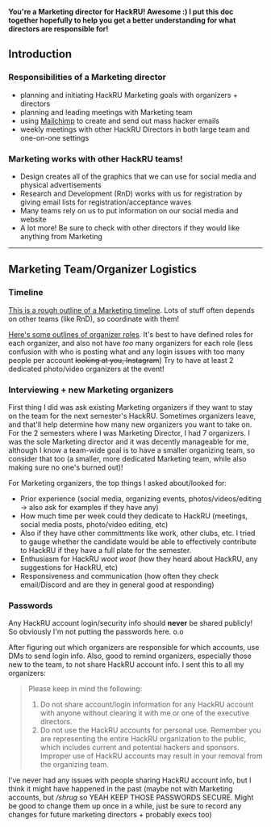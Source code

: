 **You're a Marketing director for HackRU! Awesome :) I put this doc together hopefully to help you get a better understanding for what directors are responsible for!**

## Introduction
### Responsibilities of a Marketing director
- planning and initiating HackRU Marketing goals with organizers + directors
- planning and leading meetings with Marketing team
- using [Mailchimp](https://mailchimp.com) to create and send out mass hacker emails
- weekly meetings with other HackRU Directors in both large team and one-on-one settings

### Marketing works with other HackRU teams!
- Design creates all of the graphics that we can use for social media and physical advertisements
- Research and Development (RnD) works with us for registration by giving email lists for registration/acceptance waves
- Many teams rely on us to put information on our social media and website
- A lot more! Be sure to check with other directors if they would like anything from Marketing

----

## Marketing Team/Organizer Logistics
### Timeline
[This is a rough outline of a Marketing timeline](https://docs.google.com/document/d/10NLWnZ7HYFjVzcVCdrangDseJ7zgrZBTWuKgmFdrWqU/edit). Lots of stuff often depends on other teams (like RnD), so coordinate with them!

[Here's some outlines of organizer roles](https://docs.google.com/document/d/1AGixBBUjDLkrPvOrkb5kpFraM7AYzPzGCyZsqFhVLCA). It's best to have defined roles for each organizer, and also not have *too* many organizers for each role (less confusion with who is posting what and any login issues with too many people per account ~~looking at you, Instagram~~)
Try to have at least 2 dedicated photo/video organizers at the event!

### Interviewing + new Marketing organizers
First thing I did was ask existing Marketing organizers if they want to stay on the team for the next semester's HackRU. Sometimes organizers leave, and that'll help determine how many new organizers you want to take on. For the 2 semesters where I was Marketing Director, I had 7 organizers. I was the sole Marketing director and it was decently manageable for me, although I know a team-wide goal is to have a smaller organizing team, so consider that too (a smaller, more dedicated Marketing team, while also making sure no one's burned out)!

For Marketing organizers, the top things I asked about/looked for:
- Prior experience (social media, organizing events, photos/videos/editing -> also ask for examples if they have any)
- How much time per week could they dedicate to HackRU (meetings, social media posts, photo/video editing, etc)
- Also if they have other committments like work, other clubs, etc. I tried to gauge whether the candidate would be able to effectively contribute to HackRU if they have a full plate for the semester.
- Enthusiasm for HackRU *woot woot* (how they heard about HackRU, any suggestions for HackRU, etc)
- Responsiveness and communication (how often they check email/Discord and are they in general good at responding)

### Passwords
Any HackRU account login/security info should **never** be shared publicly! So obviously I'm not putting the passwords here. o.o 

After figuring out which organizers are responsible for which accounts, use DMs to send login info. Also, good to remind organizers, especially those new to the team, to not share HackRU account info. I sent this to all my organizers:

> Please keep in mind the following:
> 1. Do not share account/login information for any HackRU account with anyone without clearing it with me or one of the executive directors.
> 2. Do not use the HackRU accounts for personal use. Remember you are representing the entire HackRU organization to the public, which includes current and potential hackers and sponsors. Improper use of HackRU accounts may result in your removal from the organizing team.


I've never had any issues with people sharing HackRU account info, but I think it might have happened in the past (maybe not with Marketing accounts, but */shrug* so YEAH KEEP THOSE PASSWORDS SECURE. Might be good to change them up once in a while, just be sure to record any changes for future marketing directors + probably execs too)
